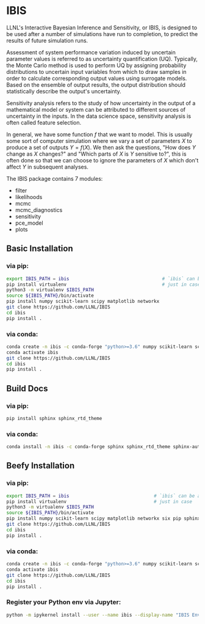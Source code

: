 # IBIS

LLNL's Interactive Bayesian Inference and Sensitivity, or IBIS, is designed to be used after a number of simulations have run to completion, to predict the results of future simulation runs.

Assessment of system performance variation induced by uncertain parameter values is referred to as uncertainty quantification (UQ). Typically, the Monte Carlo method is used to perform UQ by assigning probability distributions to uncertain input variables from which to draw samples in order to calculate corresponding output values using surrogate models. Based on the ensemble of output results, the output distribution should statistically describe the output's uncertainty.

Sensitivity analysis refers to the study of how uncertainty in the output of a mathematical model or system can be attributed to different sources of uncertainty in the inputs. In the data science space, sensitivity analysis is often called feature selection. 

In general, we have some function $`f`$ that we want to model. This is usually some sort of computer simulation where we vary a set of parameters $`X`$ to produce a set of outputs $`Y=f(X)`$.
We then ask the questions, "How does $`Y`$ change as $`X`$ changes?" and "Which parts of $`X`$ is $`Y`$ sensitive to?", this is often done so that we can choose to ignore the parameters of $`X`$ which don't affect $`Y`$ in subsequent analyses.

The IBIS package contains 7 modules:
   - filter
   - likelihoods
   - mcmc
   - mcmc_diagnostics
   - sensitivity
   - pce_model
   - plots

## Basic Installation

### via pip:

```bash
export IBIS_PATH = ibis                                  # `ibis` can be any name/directory you want
pip install virtualenv                                   # just in case
python3 -m virtualenv $IBIS_PATH   
source ${IBIS_PATH}/bin/activate
pip install numpy scikit-learn scipy matplotlib networkx
git clone https://github.com/LLNL/IBIS
cd ibis
pip install .
```

### via conda:

```bash
conda create -n ibis -c conda-forge "python>=3.6" numpy scikit-learn scipy matplotlib networkx
conda activate ibis
git clone https://github.com/LLNL/IBIS
cd ibis
pip install .
```
## Build Docs

### via pip:

```bash
pip install sphinx sphinx_rtd_theme
```
### via conda:

```bash
conda install -n ibis -c conda-forge sphinx sphinx_rtd_theme sphinx-autoapi nbsphinx
```

## Beefy Installation

### via pip:

```bash
export IBIS_PATH = ibis                               # `ibis` can be any name/directory you want
pip install virtualenv                                # just in case
python3 -m virtualenv $IBIS_PATH   
source ${IBIS_PATH}/bin/activate
pip install numpy scikit-learn scipy matplotlib networkx six pip sphinx sphinx_rtd_theme ipython jupyterlab pytest
git clone https://github.com/LLNL/IBIS
cd ibis
pip install .
```
### via conda:

```bash
conda create -n ibis -c conda-forge "python>=3.6" numpy scikit-learn scipy matplotlib six pip networkx sphinx sphinx_rtd_theme sphinx-autoapi nbsphinx jupyterlab ipython ipywidgets nb_conda nb_conda_kernels pytest
conda activate ibis
git clone https://github.com/LLNL/IBIS
cd ibis
pip install .
```

### Register your Python env via Jupyter:

```bash
python -m ipykernel install --user --name ibis --display-name "IBIS Environment"
```
